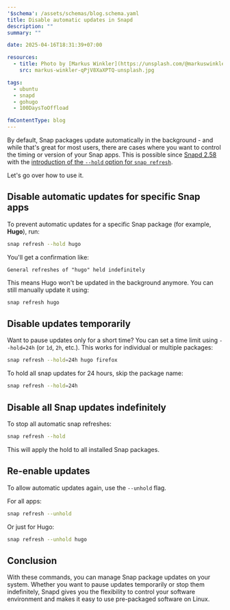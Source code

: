 ```yaml
---
'$schema': /assets/schemas/blog.schema.yaml
title: Disable automatic updates in Snapd
description: ""
summary: ""

date: 2025-04-16T18:31:39+07:00

resources:
  - title: Photo by [Markus Winkler](https://unsplash.com/@markuswinkler) via [Unsplash](https://unsplash.com/)
    src: markus-winkler-qPjV8XaXPTQ-unsplash.jpg

tags:
  - ubuntu
  - snapd
  - gohugo
  - 100DaysToOffload

fmContentType: blog
---
```


By default, Snap packages update automatically in the background - and while that's great for most users, there are cases where you want to control the timing or version of your Snap apps. This is possible since [Snapd 2.58](https://snapcraft.io/docs/snapd-roadmap#p-9464-snapd-258) with the [introduction of the `--hold` option for `snap refresh`](https://snapcraft.io/docs/managing-updates).

Let's go over how to use it.

## Disable automatic updates for specific Snap apps

To prevent automatic updates for a specific Snap package (for example, **Hugo**), run:

```bash
snap refresh --hold hugo
```

You'll get a confirmation like:

```plaintext
General refreshes of "hugo" held indefinitely
```

This means Hugo won't be updated in the background anymore. You can still manually update it using:

```bash
snap refresh hugo
```

## Disable updates temporarily

Want to pause updates only for a short time? You can set a time limit using `--hold=24h` (or `1d`, `2h`, etc.). This works for individual or multiple packages:

```bash
snap refresh --hold=24h hugo firefox
```

To hold all snap updates for 24 hours, skip the package name:

```bash
snap refresh --hold=24h
```

## Disable all Snap updates indefinitely

To stop all automatic snap refreshes:

```bash
snap refresh --hold
```

This will apply the hold to all installed Snap packages.

## Re-enable updates

To allow automatic updates again, use the `--unhold` flag.

For all apps:

```bash
snap refresh --unhold
```

Or just for Hugo:

```bash
snap refresh --unhold hugo
```

## Conclusion

With these commands, you can manage Snap package updates on your system. Whether you want to pause updates temporarily or stop them indefinitely, Snapd gives you the flexibility to control your software environment and makes it easy to use pre-packaged software on Linux.
